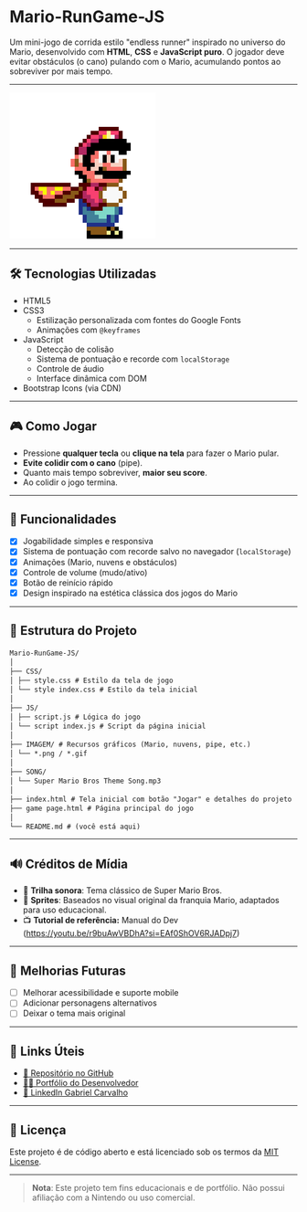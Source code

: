 # Mario-RunGame-JS

Um mini-jogo de corrida estilo "endless runner" inspirado no universo do Mario, desenvolvido com **HTML**, **CSS** e **JavaScript puro**. O jogador deve evitar obstáculos (o cano) pulando com o Mario, acumulando pontos ao sobreviver por mais tempo.

---

![Mario Run Game Screenshot](./IMAGEM/mario.gif)

---

## 🛠️ Tecnologias Utilizadas

- HTML5
- CSS3
  - Estilização personalizada com fontes do Google Fonts
  - Animações com `@keyframes`
- JavaScript
  - Detecção de colisão
  - Sistema de pontuação e recorde com `localStorage`
  - Controle de áudio
  - Interface dinâmica com DOM
- Bootstrap Icons (via CDN)

---

## 🎮 Como Jogar

- Pressione **qualquer tecla** ou **clique na tela** para fazer o Mario pular.
- **Evite colidir com o cano** (pipe).
- Quanto mais tempo sobreviver, **maior seu score**.
- Ao colidir o jogo termina.

---

## 🧩 Funcionalidades

- [x] Jogabilidade simples e responsiva
- [x] Sistema de pontuação com recorde salvo no navegador (`localStorage`)
- [x] Animações (Mario, nuvens e obstáculos)
- [x] Controle de volume (mudo/ativo)
- [x] Botão de reinício rápido
- [x] Design inspirado na estética clássica dos jogos do Mario

---

## 📂 Estrutura do Projeto

```
Mario-RunGame-JS/
│
├── CSS/
│ ├── style.css # Estilo da tela de jogo
│ └── style index.css # Estilo da tela inicial
│
├── JS/
│ ├── script.js # Lógica do jogo
│ └── script index.js # Script da página inicial
│
├── IMAGEM/ # Recursos gráficos (Mario, nuvens, pipe, etc.)
│ └── *.png / *.gif
│
├── SONG/
│ └── Super Mario Bros Theme Song.mp3
│
├── index.html # Tela inicial com botão "Jogar" e detalhes do projeto
├── game page.html # Página principal do jogo
│
└── README.md # (você está aqui)
```


---

## 🔊 Créditos de Mídia

- 🎵 **Trilha sonora**: Tema clássico de Super Mario Bros.
- 🎨 **Sprites**: Baseados no visual original da franquia Mario, adaptados para uso educacional.
- 📺 **Tutorial de referência:** Manual do Dev (https://youtu.be/r9buAwVBDhA?si=EAf0ShOV6RJADpj7)

---

## 🚧 Melhorias Futuras

- [ ] Melhorar acessibilidade e suporte mobile
- [ ] Adicionar personagens alternativos
- [ ] Deixar o tema mais original

---

## 📎 Links Úteis

- [🔗 Repositório no GitHub](https://github.com/GabsCarvalho/Mario-RunGame-JS)
- [👨‍💻 Portfólio do Desenvolvedor](https://github.com/GabsCarvalho)
- [💼 LinkedIn Gabriel Carvalho](https://www.linkedin.com/in/gabriel-a-r-carvalho/)

---

## 📜 Licença

Este projeto é de código aberto e está licenciado sob os termos da [MIT License](LICENSE).

---

> **Nota**: Este projeto tem fins educacionais e de portfólio. Não possui afiliação com a Nintendo ou uso comercial.
